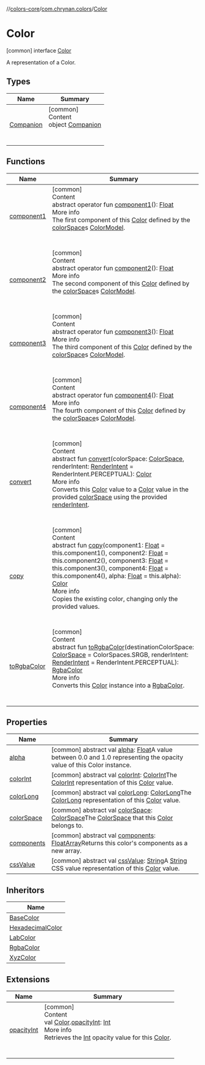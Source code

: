 //[colors-core](../../../index.md)/[com.chrynan.colors](../index.md)/[Color](index.md)



# Color  
 [common] interface [Color](index.md)

A representation of a Color.

   


## Types  
  
|  Name |  Summary | 
|---|---|
| <a name="com.chrynan.colors/Color.Companion///PointingToDeclaration/"></a>[Companion](-companion/index.md)| <a name="com.chrynan.colors/Color.Companion///PointingToDeclaration/"></a>[common]  <br>Content  <br>object [Companion](-companion/index.md)  <br><br><br>|


## Functions  
  
|  Name |  Summary | 
|---|---|
| <a name="com.chrynan.colors/Color/component1/#/PointingToDeclaration/"></a>[component1](component1.md)| <a name="com.chrynan.colors/Color/component1/#/PointingToDeclaration/"></a>[common]  <br>Content  <br>abstract operator fun [component1](component1.md)(): [Float](https://kotlinlang.org/api/latest/jvm/stdlib/kotlin/-float/index.html)  <br>More info  <br>The first component of this [Color](index.md) defined by the [colorSpace](color-space.md)s [ColorModel](../../com.chrynan.colors.space/-color-model/index.md).  <br><br><br>|
| <a name="com.chrynan.colors/Color/component2/#/PointingToDeclaration/"></a>[component2](component2.md)| <a name="com.chrynan.colors/Color/component2/#/PointingToDeclaration/"></a>[common]  <br>Content  <br>abstract operator fun [component2](component2.md)(): [Float](https://kotlinlang.org/api/latest/jvm/stdlib/kotlin/-float/index.html)  <br>More info  <br>The second component of this [Color](index.md) defined by the [colorSpace](color-space.md)s [ColorModel](../../com.chrynan.colors.space/-color-model/index.md).  <br><br><br>|
| <a name="com.chrynan.colors/Color/component3/#/PointingToDeclaration/"></a>[component3](component3.md)| <a name="com.chrynan.colors/Color/component3/#/PointingToDeclaration/"></a>[common]  <br>Content  <br>abstract operator fun [component3](component3.md)(): [Float](https://kotlinlang.org/api/latest/jvm/stdlib/kotlin/-float/index.html)  <br>More info  <br>The third component of this [Color](index.md) defined by the [colorSpace](color-space.md)s [ColorModel](../../com.chrynan.colors.space/-color-model/index.md).  <br><br><br>|
| <a name="com.chrynan.colors/Color/component4/#/PointingToDeclaration/"></a>[component4](component4.md)| <a name="com.chrynan.colors/Color/component4/#/PointingToDeclaration/"></a>[common]  <br>Content  <br>abstract operator fun [component4](component4.md)(): [Float](https://kotlinlang.org/api/latest/jvm/stdlib/kotlin/-float/index.html)  <br>More info  <br>The fourth component of this [Color](index.md) defined by the [colorSpace](color-space.md)s [ColorModel](../../com.chrynan.colors.space/-color-model/index.md).  <br><br><br>|
| <a name="com.chrynan.colors/Color/convert/#com.chrynan.colors.space.ColorSpace#com.chrynan.colors.space.RenderIntent/PointingToDeclaration/"></a>[convert](convert.md)| <a name="com.chrynan.colors/Color/convert/#com.chrynan.colors.space.ColorSpace#com.chrynan.colors.space.RenderIntent/PointingToDeclaration/"></a>[common]  <br>Content  <br>abstract fun [convert](convert.md)(colorSpace: [ColorSpace](../../com.chrynan.colors.space/-color-space/index.md), renderIntent: [RenderIntent](../../com.chrynan.colors.space/-render-intent/index.md) = RenderIntent.PERCEPTUAL): [Color](index.md)  <br>More info  <br>Converts this [Color](index.md) value to a [Color](index.md) value in the provided [colorSpace](convert.md) using the provided [renderIntent](convert.md).  <br><br><br>|
| <a name="com.chrynan.colors/Color/copy/#kotlin.Float#kotlin.Float#kotlin.Float#kotlin.Float#kotlin.Float/PointingToDeclaration/"></a>[copy](copy.md)| <a name="com.chrynan.colors/Color/copy/#kotlin.Float#kotlin.Float#kotlin.Float#kotlin.Float#kotlin.Float/PointingToDeclaration/"></a>[common]  <br>Content  <br>abstract fun [copy](copy.md)(component1: [Float](https://kotlinlang.org/api/latest/jvm/stdlib/kotlin/-float/index.html) = this.component1(), component2: [Float](https://kotlinlang.org/api/latest/jvm/stdlib/kotlin/-float/index.html) = this.component2(), component3: [Float](https://kotlinlang.org/api/latest/jvm/stdlib/kotlin/-float/index.html) = this.component3(), component4: [Float](https://kotlinlang.org/api/latest/jvm/stdlib/kotlin/-float/index.html) = this.component4(), alpha: [Float](https://kotlinlang.org/api/latest/jvm/stdlib/kotlin/-float/index.html) = this.alpha): [Color](index.md)  <br>More info  <br>Copies the existing color, changing only the provided values.  <br><br><br>|
| <a name="com.chrynan.colors/Color/toRgbaColor/#com.chrynan.colors.space.ColorSpace#com.chrynan.colors.space.RenderIntent/PointingToDeclaration/"></a>[toRgbaColor](to-rgba-color.md)| <a name="com.chrynan.colors/Color/toRgbaColor/#com.chrynan.colors.space.ColorSpace#com.chrynan.colors.space.RenderIntent/PointingToDeclaration/"></a>[common]  <br>Content  <br>abstract fun [toRgbaColor](to-rgba-color.md)(destinationColorSpace: [ColorSpace](../../com.chrynan.colors.space/-color-space/index.md) = ColorSpaces.SRGB, renderIntent: [RenderIntent](../../com.chrynan.colors.space/-render-intent/index.md) = RenderIntent.PERCEPTUAL): [RgbaColor](../-rgba-color/index.md)  <br>More info  <br>Converts this [Color](index.md) instance into a [RgbaColor](../-rgba-color/index.md).  <br><br><br>|


## Properties  
  
|  Name |  Summary | 
|---|---|
| <a name="com.chrynan.colors/Color/alpha/#/PointingToDeclaration/"></a>[alpha](alpha.md)| <a name="com.chrynan.colors/Color/alpha/#/PointingToDeclaration/"></a> [common] abstract val [alpha](alpha.md): [Float](https://kotlinlang.org/api/latest/jvm/stdlib/kotlin/-float/index.html)A value between 0.0 and 1.0 representing the opacity value of this Color instance.   <br>|
| <a name="com.chrynan.colors/Color/colorInt/#/PointingToDeclaration/"></a>[colorInt](color-int.md)| <a name="com.chrynan.colors/Color/colorInt/#/PointingToDeclaration/"></a> [common] abstract val [colorInt](color-int.md): [ColorInt](../-color-int/index.md)The [ColorInt](../-color-int/index.md) representation of this [Color](index.md) value.   <br>|
| <a name="com.chrynan.colors/Color/colorLong/#/PointingToDeclaration/"></a>[colorLong](color-long.md)| <a name="com.chrynan.colors/Color/colorLong/#/PointingToDeclaration/"></a> [common] abstract val [colorLong](color-long.md): [ColorLong](../-color-long/index.md)The [ColorLong](../-color-long/index.md) representation of this [Color](index.md) value.   <br>|
| <a name="com.chrynan.colors/Color/colorSpace/#/PointingToDeclaration/"></a>[colorSpace](color-space.md)| <a name="com.chrynan.colors/Color/colorSpace/#/PointingToDeclaration/"></a> [common] abstract val [colorSpace](color-space.md): [ColorSpace](../../com.chrynan.colors.space/-color-space/index.md)The [ColorSpace](../../com.chrynan.colors.space/-color-space/index.md) that this [Color](index.md) belongs to.   <br>|
| <a name="com.chrynan.colors/Color/components/#/PointingToDeclaration/"></a>[components](components.md)| <a name="com.chrynan.colors/Color/components/#/PointingToDeclaration/"></a> [common] abstract val [components](components.md): [FloatArray](https://kotlinlang.org/api/latest/jvm/stdlib/kotlin/-float-array/index.html)Returns this color's components as a new array.   <br>|
| <a name="com.chrynan.colors/Color/cssValue/#/PointingToDeclaration/"></a>[cssValue](css-value.md)| <a name="com.chrynan.colors/Color/cssValue/#/PointingToDeclaration/"></a> [common] abstract val [cssValue](css-value.md): [String](https://kotlinlang.org/api/latest/jvm/stdlib/kotlin/-string/index.html)A [String](https://kotlinlang.org/api/latest/jvm/stdlib/kotlin/-string/index.html) CSS value representation of this [Color](index.md) value.   <br>|


## Inheritors  
  
|  Name | 
|---|
| <a name="com.chrynan.colors/BaseColor///PointingToDeclaration/"></a>[BaseColor](../-base-color/index.md)|
| <a name="com.chrynan.colors/HexadecimalColor///PointingToDeclaration/"></a>[HexadecimalColor](../-hexadecimal-color/index.md)|
| <a name="com.chrynan.colors/LabColor///PointingToDeclaration/"></a>[LabColor](../-lab-color/index.md)|
| <a name="com.chrynan.colors/RgbaColor///PointingToDeclaration/"></a>[RgbaColor](../-rgba-color/index.md)|
| <a name="com.chrynan.colors/XyzColor///PointingToDeclaration/"></a>[XyzColor](../-xyz-color/index.md)|


## Extensions  
  
|  Name |  Summary | 
|---|---|
| <a name="com.chrynan.colors//opacityInt/com.chrynan.colors.Color#/PointingToDeclaration/"></a>[opacityInt](../opacity-int.md)| <a name="com.chrynan.colors//opacityInt/com.chrynan.colors.Color#/PointingToDeclaration/"></a>[common]  <br>Content  <br>val [Color](index.md).[opacityInt](../opacity-int.md): [Int](https://kotlinlang.org/api/latest/jvm/stdlib/kotlin/-int/index.html)  <br>More info  <br>Retrieves the [Int](https://kotlinlang.org/api/latest/jvm/stdlib/kotlin/-int/index.html) opacity value for this [Color](index.md).  <br><br><br>|

